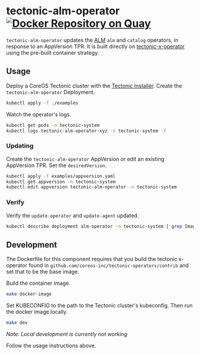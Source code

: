 # tectonic-alm-operator [![Docker Repository on Quay](https://quay.io/repository/coreos/tectonic-alm-operator/status?token=24eb04b8-f7fb-4ac7-a131-73acaf66e496 "Docker Repository on Quay")](https://quay.io/repository/coreos/tectonic-alm-operator)

`tectonic-alm-operator` updates the [ALM](https://github.com/operator-framework/operator-lifecycle-manager) `alm` and `catalog` operators, in response to an AppVersion TPR. It is built directly on [tectonic-x-operator](https://github.com/coreos-inc/tectonic-x-operator) using the pre-built container strategy.

## Usage

Deploy a CoreOS Tectonic cluster with the [Tectonic Installer](https://github.com/coreos/tectonic-installer). Create the `tectonic-alm-operator` Deployment.

```sh
kubectl apply -f ./examples
```

Watch the operator's logs.

```sh
kubectl get pods -n tectonic-system
kubectl logs tectonic-alm-operator-xyz -n tectonic-system -f
```

### Updating

Create the `tectonic-alm-operator` AppVersion or edit an existing AppVersion TPR. Set the `desiredVersion`.

```sh
kubectl apply -f examples/appversion.yaml
kubectl get appversion -n tectonic-system
kubectl edit appversion tectonic-alm-operator -n tectonic-system
```

### Verify

Verify the `update-operator` and `update-agent` updated.

```sh
kubectl describe deployment alm-operator -n tectonic-system | grep Image -A 8
```

## Development

The Dockerfile for this component requires that you build the tectonic x-operator found in `github.com/coreos-inc/tectonic-operators/contrib` and set that to be the base image.

Build the container image.

```sh
make docker-image
```

Set KUBECONFIG to the path to the Tectonic cluster's kubeconfig. Then run the docker image locally.

```sh
make dev
```

*Note: Local development is currently not working*

Follow the usage instructions above.
